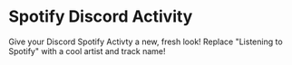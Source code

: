 # Spotify Discord Activity

Give your Discord Spotify Activty a new, fresh look!
Replace "Listening to Spotify" with a cool artist and track name!

